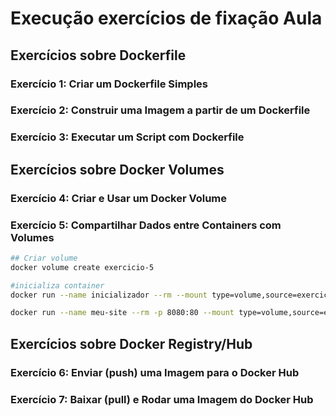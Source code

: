 # Execução exercícios de fixação Aula

## Exercícios sobre Dockerfile

### Exercício 1: Criar um Dockerfile Simples


### Exercício 2: Construir uma Imagem a partir de um Dockerfile


### Exercício 3: Executar um Script com Dockerfile


## Exercícios sobre Docker Volumes

### Exercício 4: Criar e Usar um Docker Volume


### Exercício 5: Compartilhar Dados entre Containers com Volumes

```BASH
## Criar volume
docker volume create exercicio-5

#inicializa container
docker run --name inicializador --rm --mount type=volume,source=exercicio-5,target=/meu-site busybox sh -c 'echo "<h1>Meu site dentro de um docker volume</h1>" > /meu-site/index.html'

docker run --name meu-site --rm -p 8080:80 --mount type=volume,source=exercicio-5,target=/usr/share/nginx/html nginx
```

## Exercícios sobre Docker Registry/Hub

### Exercício 6: Enviar (push) uma Imagem para o Docker Hub


### Exercício 7: Baixar (pull) e Rodar uma Imagem do Docker Hub

